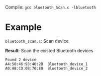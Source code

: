 Compile: ``gcc bluetooth_Scan.c -lbluetooth``

# Example

``bluetooth_scan.c``: Scan device

**Result**: Scan the existed Bluetooth devices

```
Found 2 device
A4:50:46:93:40:2B  Bluetooth_device_1
A0:A8:CD:08:70:E0  Bluetooth_device_2
```
